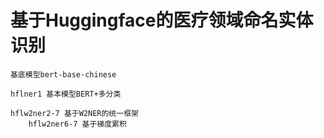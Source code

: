 # 基于Huggingface的医疗领域命名实体识别
    
    基底模型bert-base-chinese
    
    hflner1 基本模型BERT+多分类
    
    hflw2ner2-7 基于W2NER的统一框架
        hflw2ner6-7 基于梯度累积